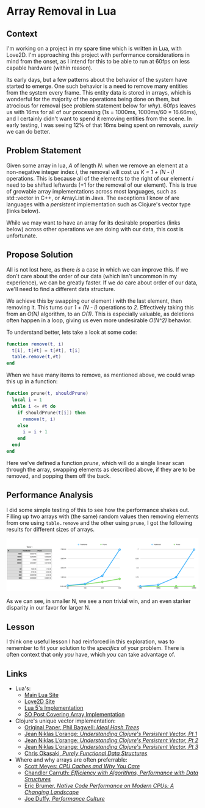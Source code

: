 Array Removal in Lua
======

Context
----
I'm working on a project in my spare time which is written in Lua, with Love2D. I'm approaching this project with performance
considerations in mind from the onset, as I intend for this to be able to run at 60fps on less capable hardware (within reason). 

Its early days, but a few patterns about the behavior of the system have started to emerge. 
One such behavior is a need to remove many entities from the system every frame. This entity data is stored in 
arrays, which is wonderful for the majority of the operations being done on them, but atrocious for removal (see problem statement below for _why_). 60fps leaves us with 16ms for all of our processing (1s = 1000ms, 1000ms/60 = 16.66ms), and I certainly 
didn't want to spend it removing entities from the scene. In early testing, I was seeing 12% of that 16ms 
being spent on removals, _surely_ we can do better.

Problem Statement
----
Given some array in lua, _A_ of length _N_: when we remove an element at a non-negative integer index _i_, the removal
will cost us _K = 1 + (N - i)_ operations. This is because all of the elements to the right of our
element _i_ need to be shifted leftwards (+1 for the removal of our element). 
This is true of growable array implementations across most languages, such as std::vector in C++, or ArrayList in Java. 
The exceptions I know of are languages with a _persistent_ implementation such as Clojure's vector type (links below). 

While we may want to have an array for its desirable properties (links below) across other operations we 
are doing with our data, this cost is unfortunate.

Propose Solution
----
All is not lost here, as there _is_ a case in which we can improve this. If we don't
care about the order of our data (which isn't uncommon in my experience), we can be greatly faster. 
If we _do_ care about order of our data, we'll need to find a different data structure.

We achieve this by swapping our element _i_ with the last element, then removing it. This turns our _1 + (N - i)_ operations to _2_.
Effectively taking this from an _O(N)_ algorithm, to an _O(1)_. This is especially valuable, as deletions often
happen in a loop, giving us even more undesirable _O(N^2)_ behavior.

To understand better, lets take a look at some code:
```lua
function remove(t, i)
  t[i], t[#t] = t[#t], t[i]
  table.remove(t,#t)
end
```

When we have many items to remove, as mentioned above, we could wrap this up in a function:
```lua
function prune(t, shouldPrune)
  local i = 1
  while i <= #t do
    if shouldPrune(t[i]) then
      remove(t, i)
    else
      i = i + 1
    end
  end
end
```

Here we've defined a function _prune_, which will do a single linear scan through the array, swapping elements
as described above, if they are to be removed, and popping them off the back.

Performance Analysis
----

I did some simple testing of this to see how the performance shakes out. Filling up two arrays with (the same) random values
then removing elements from one using `table.remove` and the other using `prune`, I got the following results for different 
sizes of arrays.

![](lua_table_removal.png)

As we can see, in smaller N, we see a non trivial win, and an even starker disparity in our favor for larger N.

Lesson
----
I think one useful lesson I had reinforced in this exploration, was to remember to fit your solution to the _specifics_ of
your problem. There is often context that only _you_ have, which _you_ can take advantage of.

Links
----
- Lua's:
  - [Main Lua Site](https://www.lua.org/)
  - [Love2D Site](https://love2d.org)
  - [Lua 5's Implementation](https://www.lua.org/doc/jucs05.pdf)
  - [SO Post Covering Array Implementation](https://stackoverflow.com/questions/29928379/how-are-lua-tables-handled-in-memory)
- Clojure's unique vector implementation:
  - [Original Paper, Phil Bagwell: _Ideal Hash Trees_](http://lampwww.epfl.ch/papers/idealhashtrees.pdf)
  - [Jean Niklas L’orange: _Understanding Clojure's Persistent Vector, Pt 1_](https://hypirion.com/musings/understanding-persistent-vector-pt-1)
  - [Jean Niklas L’orange: _Understanding Clojure's Persistent Vector, Pt 2_](https://hypirion.com/musings/understanding-persistent-vector-pt-2)
  - [Jean Niklas L’orange: _Understanding Clojure's Persistent Vector, Pt 3_](https://hypirion.com/musings/understanding-persistent-vector-pt-3)
  - [Chris Okasaki, _Purely Functional Data Structures_](https://www.cs.cmu.edu/~rwh/theses/okasaki.pdf)
- Where and why arrays are often preferrable:
  - [Scott Meyes: _CPU Caches and Why You Care_](https://www.youtube.com/watch?v=WDIkqP4JbkE)
  - [Chandler Carruth: _Efficiency with Algorithms, Performance with Data Structures_](https://www.youtube.com/watch?v=fHNmRkzxHWs)
  - [Eric Brumer, _Native Code Performance on Modern CPUs: A Changing Landscape_](https://channel9.msdn.com/Events/Build/2014/4-587)
  - [Joe Duffy, _Performance Culture_](http://joeduffyblog.com/2016/04/10/performance-culture/)
